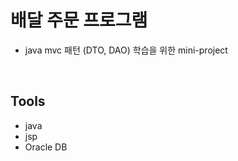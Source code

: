 # 배달 주문 프로그램

- java mvc 패턴 (DTO, DAO) 학습을 위한 mini-project

</br>

## Tools
- java
- jsp
- Oracle DB
